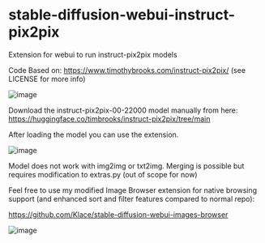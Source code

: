 # stable-diffusion-webui-instruct-pix2pix
Extension for webui to run instruct-pix2pix models

Code Based on: https://www.timothybrooks.com/instruct-pix2pix/
(see LICENSE for more info)

![image](https://user-images.githubusercontent.com/26013475/214625822-2e60f5b1-fdc9-44ca-996d-6e7cddab8d67.png)

Download the instruct-pix2pix-00-22000 model manually from here: https://huggingface.co/timbrooks/instruct-pix2pix/tree/main

After loading the model you can use the extension.

![image](https://user-images.githubusercontent.com/26013475/214626112-688df8fa-6e55-4d39-a16b-3ed66ec450c1.png)

Model does not work with img2img or txt2img. Merging is possible but requires modification to extras.py (out of scope for now)

Feel free to use my modified Image Browser extension for native browsing support (and enhanced sort and filter features compared to normal repo):

https://github.com/Klace/stable-diffusion-webui-images-browser

![image](https://user-images.githubusercontent.com/26013475/214626966-50897959-7c7e-4a49-b92c-6609d7af1735.png)
